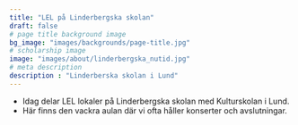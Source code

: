 ```yaml
---
title: "LEL på Linderbergska skolan"
draft: false
# page title background image
bg_image: "images/backgrounds/page-title.jpg"
# scholarship image
image: "images/about/linderbergska_nutid.jpg"
# meta description
description : "Linderberska skolan i Lund"
---
```


* Idag delar LEL lokaler på Linderbergska skolan med Kulturskolan i Lund.
* Här finns den vackra aulan där vi ofta håller konserter och avslutningar. 
